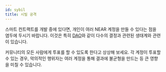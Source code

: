 ```yaml
---
id: sybil
title: 시빌 공격
---
```


스마트 컨트랙트를 개발 중에 있다면, 개인이 여러 NEAR 계정을 만들 수 있다는 점을 염두에 두시기 바랍니다. 이것은 특히 [DAO](../../relevant-contracts/dao.md)와 같이 다수의 결정과 관련된 생태계와 관련이 있습니다.

커뮤니티의 모든 사람에게 투표를 할 수 있도록 한다고 상상해 보세요. 각 계정이 투표할 수 있는 경우, 악의적인 행위자는 여러 계정을 통해 결과에 불균형을 만드는 등 큰 영향을 미칠 수 있습니다.